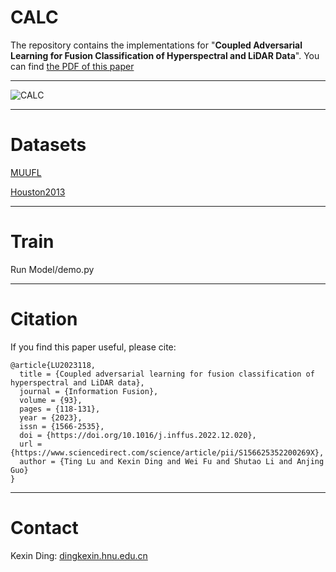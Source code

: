 # CALC
The repository contains the implementations for "**Coupled Adversarial Learning for Fusion Classification of Hyperspectral and LiDAR Data**". You can find [the PDF of this paper](https://www.sciencedirect.com/science/article/pii/S156625352200269X)
****
![CALC](https://github.com/Ding-Kexin/CALC/blob/main/figure/CALC.jpg)
****
# Datasets
[MUUFL](https://github.com/GatorSense/MUUFLGulfport/)

[Houston2013](http://www.grss-ieee.org/community/technical-committees/data-fusion/2013-ieee-grss-data-fusion-contest/)
****
# Train
Run Model/demo.py
****
# Citation
If you find this paper useful, please cite:
``` 
@article{LU2023118,
  title = {Coupled adversarial learning for fusion classification of hyperspectral and LiDAR data},
  journal = {Information Fusion},
  volume = {93},
  pages = {118-131},
  year = {2023},
  issn = {1566-2535},
  doi = {https://doi.org/10.1016/j.inffus.2022.12.020},
  url = {https://www.sciencedirect.com/science/article/pii/S156625352200269X},
  author = {Ting Lu and Kexin Ding and Wei Fu and Shutao Li and Anjing Guo}
}
```
****
# Contact
Kexin Ding: [dingkexin.hnu.edu.cn](dingkexin@hnu.edu.cn)
